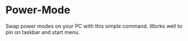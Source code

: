 # Power-Mode
Swap power modes on your PC with this simple command. Works well to pin on taskbar and start menu.
